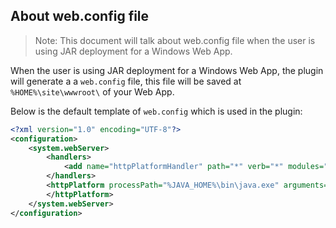 ## About web.config file

> Note: This document will talk about web.config file when the user is using JAR deployment for a Windows Web App.

When the user is using JAR deployment for a Windows Web App, the plugin will generate a a `web.config` file,
this file will be saved at `%HOME%\site\wwwroot\` of your Web App.

Below is the default template of `web.config` which is used in the plugin:

```xml
<?xml version="1.0" encoding="UTF-8"?>
<configuration>
    <system.webServer>
        <handlers>
            <add name="httpPlatformHandler" path="*" verb="*" modules="httpPlatformHandler" resourceType="Unspecified"/>
        </handlers>
        <httpPlatform processPath="%JAVA_HOME%\bin\java.exe" arguments="-Djava.net.preferIPv4Stack=true -Dserver.port=%HTTP_PLATFORM_PORT% -jar &quot;%HOME%\site\wwwroot\app.jar&quot;">
        </httpPlatform>
    </system.webServer>
</configuration>
```
